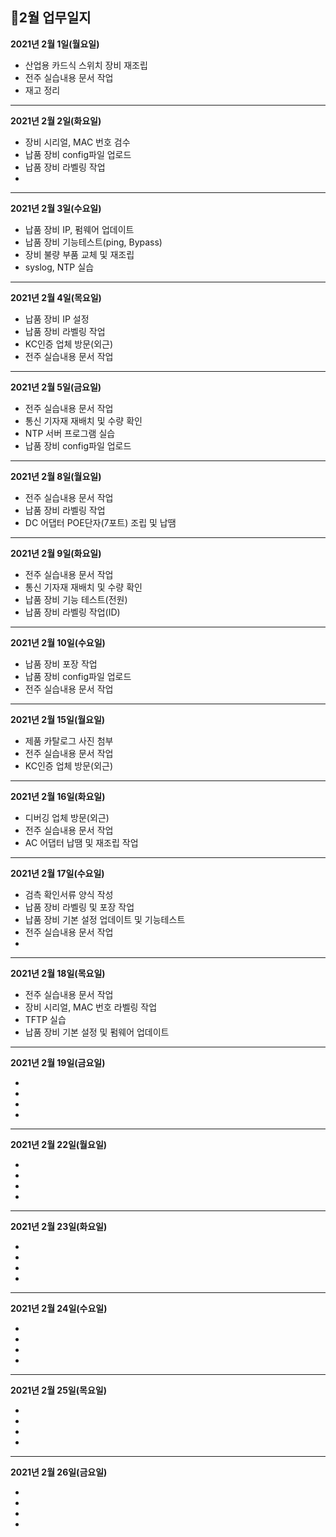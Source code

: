 ## 📅2월 업무일지


**2021년 2월 1일(월요일)**

* 산업용 카드식 스위치 장비 재조립
* 전주 실습내용 문서 작업
* 재고 정리

- - -
**2021년 2월 2일(화요일)**

* 장비 시리얼, MAC 번호 검수
* 납품 장비 config파일 업로드
* 납품 장비 라벨링 작업
* 

- - -
**2021년 2월 3일(수요일)**

* 납품 장비 IP, 펌웨어 업데이트
* 납품 장비 기능테스트(ping, Bypass)
* 장비 불량 부품 교체 및 재조립
* syslog, NTP 실습


- - -
**2021년 2월 4일(목요일)**

* 납품 장비 IP 설정
* 납품 장비 라벨링 작업
* KC인증 업체 방문(외근)
* 전주 실습내용 문서 작업


- - -
**2021년 2월 5일(금요일)**

* 전주 실습내용 문서 작업
* 통신 기자재 재배치 및 수량 확인 
* NTP 서버 프로그램 실습
* 납품 장비 config파일 업로드


- - -
**2021년 2월 8일(월요일)**

* 전주 실습내용 문서 작업
* 납품 장비 라벨링 작업
* DC 어댑터 POE단자(7포트) 조립 및 납땜 


- - -
**2021년 2월 9일(화요일)**

* 전주 실습내용 문서 작업
* 통신 기자재 재배치 및 수량 확인 
* 납품 장비 기능 테스트(전원)
* 납품 장비 라벨링 작업(ID)


- - -
**2021년 2월 10일(수요일)**

* 납품 장비 포장 작업 
* 납품 장비 config파일 업로드
* 전주 실습내용 문서 작업


- - -
**2021년 2월 15일(월요일)**

* 제품 카탈로그 사진 첨부
* 전주 실습내용 문서 작업
* KC인증 업체 방문(외근)


- - -
**2021년 2월 16일(화요일)**

* 디버깅 업체 방문(외근)
* 전주 실습내용 문서 작업
* AC 어댑터 납땜 및 재조립 작업 


- - -
**2021년 2월 17일(수요일)**

* 검측 확인서류 양식 작성
* 납품 장비 라벨링 및 포장 작업
* 납품 장비 기본 설정 업데이트 및 기능테스트
* 전주 실습내용 문서 작업
* 

- - -
**2021년 2월 18일(목요일)**

* 전주 실습내용 문서 작업
* 장비 시리얼, MAC 번호 라벨링 작업
* TFTP 실습
* 납품 장비 기본 설정 및 펌웨어 업데이트


- - -
**2021년 2월 19일(금요일)**

* 
* 
* 
* 


- - -
**2021년 2월 22일(월요일)**

* 
* 
* 
* 


- - -
**2021년 2월 23일(화요일)**

* 
* 
* 
* 


- - -
**2021년 2월 24일(수요일)**

* 
* 
* 
* 


- - -
**2021년 2월 25일(목요일)**

* 
* 
* 
* 


- - -
**2021년 2월 26일(금요일)**

* 
* 
* 
* 
